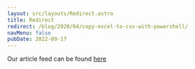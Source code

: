 ```yaml
---
layout: src/layouts/Redirect.astro
title: Redirect
redirect: /blog/2020/04/copy-excel-to-csv-with-powershell/
navMenu: false
pubDate: 2022-09-17
---
```

<div>
Our article feed can be found <a href="/blog/2020/04/copy-excel-to-csv-with-powershell/">here</a>
</div>
